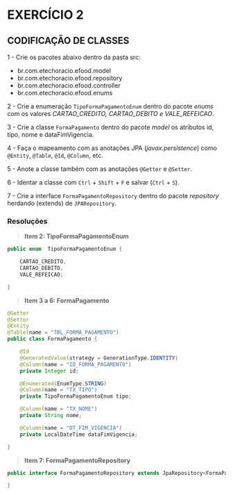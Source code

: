 # EXERCÍCIO 2


## CODIFICAÇÃO DE CLASSES

1 - Crie os pacotes abaixo dentro da pasta src:
- br.com.etechoracio.efood.model
- br.com.etechoracio.efood.repository
- br.com.etechoracio.efood.controller
- br.com.etechoracio.efood.enums

2 - Crie a enumeração `TipoFormaPagamentoEnum` dentro do pacote _enums_ com os valores _CARTAO_CREDITO, CARTAO_DEBITO e VALE_REFEICAO_.

3 - Crie a classe `FormaPagamento` dentro do pacote _model_ os atributos id, tipo, nome e dataFimVigencia.

4 - Faça o mapeamento com as anotações JPA (_javax.persistence_) como `@Entity`, `@Table`, `@Id`, `@Column`, etc.

5 - Anote a classe também com as anotações `@Getter` e `@Setter`.

6 - Identar a classe com `Ctrl` + `Shift` + `F` e salvar (`Ctrl` + `S`).

7 - Crie a interface `FormaPagamentoRepository` dentro do pacote _repository_ herdando (extends) de `JPARepository`.


### Resoluções

> **Item 2: TipoFormaPagamentoEnum**
>

```java
public enum  TipoFormaPagamentoEnum {

    CARTAO_CREDITO,
    CARTAO_DEBITO,
    VALE_REFEICAO;

}
```

> **Item 3 a 6: FormaPagamento**
>

```java
@Getter
@Setter
@Entity
@Table(name = "TBL_FORMA_PAGAMENTO")
public class FormaPagamento {

	@Id
	@GeneratedValue(strategy = GenerationType.IDENTITY)
	@Column(name = "ID_FORMA_PAGAMENTO")
	private Integer id;

	@Enumerated(EnumType.STRING)
	@Column(name = "TX_TIPO")
	private TipoFormaPagamentoEnum tipo;

	@Column(name = "TX_NOME")
	private String nome;

	@Column(name = "DT_FIM_VIGENCIA")
	private LocalDateTime dataFimVigencia;

}
```


> **Item 7: FormaPagamentoRepository**
>

```java
public interface FormaPagamentoRepository extends JpaRepository<FormaPagamento, Integer> {

}
```
